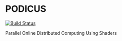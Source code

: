 # PODICUS
[![Build Status](https://travis-ci.org/PODICUS/App.svg?branch=master)](https://travis-ci.org/PODICUS/App)

Parallel Online Distributed Computing Using Shaders
